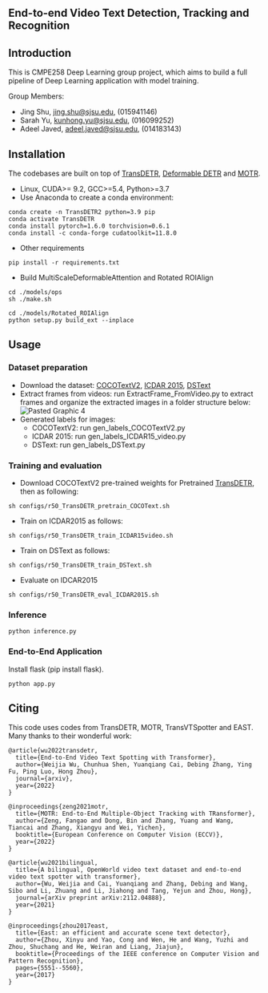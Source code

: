 ## End-to-end Video Text Detection, Tracking and Recognition

## Introduction
This is CMPE258 Deep Learning group project, which aims to build a full pipeline of Deep Learning application with model training.

Group Members:
- Jing Shu, jing.shu@sjsu.edu, (015941146)
- Sarah Yu, kunhong.yu@sjsu.edu, (016099252)
- Adeel Javed, adeel.javed@sjsu.edu, (014183143)

## Installation
The codebases are built on top of [TransDETR](https://github.com/weijiawu/TransDETR/tree/main), [Deformable DETR](https://github.com/fundamentalvision/Deformable-DETR) and [MOTR](https://github.com/megvii-model/MOTR).
- Linux, CUDA>= 9.2, GCC>=5.4, Python>=3.7
- Use Anaconda to create a conda environment:
```
conda create -n TransDETR2 python=3.9 pip
conda activate TransDETR
conda install pytorch=1.6.0 torchvision=0.6.1
conda install -c conda-forge cudatoolkit=11.8.0
```
- Other requirements
```
pip install -r requirements.txt
```
- Build MultiScaleDeformableAttention and Rotated ROIAlign
```
cd ./models/ops
sh ./make.sh

cd ./models/Rotated_ROIAlign
python setup.py build_ext --inplace
```
## Usage
### Dataset preparation
- Download the dataset: [COCOTextV2](https://bgshih.github.io/cocotext/ ), [ICDAR 2015](https://rrc.cvc.uab.es/?ch=3&com=evaluation&task=4), [DSText](https://rrc.cvc.uab.es/?ch=22&com=downloads)
- Extract frames from videos: run ExtractFrame_FromVideo.py to extract frames and organize the extracted images in a folder structure below:
  ![Pasted Graphic 4](https://github.com/JingShu2021/CMPE258_Team11/assets/98684620/01027e07-b1d0-454b-a49b-062445ae8132)
- Generated labels for images:
  - COCOTextV2: run gen_labels_COCOTextV2.py
  - ICDAR 2015: run gen_labels_ICDAR15_video.py
  - DSText: run gen_labels_DSText.py
### Training and evaluation
- Download COCOTextV2 pre-trained weights for Pretrained [TransDETR](https://drive.google.com/file/d/1PvOvBVpJLewN5uMnSeiJddmDGh3rKcyv/view), then as following:
```
sh configs/r50_TransDETR_pretrain_COCOText.sh
```
- Train on ICDAR2015 as follows:
```
sh configs/r50_TransDETR_train_ICDAR15video.sh
```
- Train on DSText as follows:
```
sh configs/r50_TransDETR_train_DSText.sh
```
- Evaluate on IDCAR2015
```
sh configs/r50_TransDETR_eval_ICDAR2015.sh
```
### Inference
```
python inference.py
```
### End-to-End Application
Install flask (pip install flask).
```
python app.py
```
## Citing

This code uses codes from TransDETR, MOTR, TransVTSpotter and EAST. Many thanks to their wonderful work:
```
@article{wu2022transdetr,
  title={End-to-End Video Text Spotting with Transformer},
  author={Weijia Wu, Chunhua Shen, Yuanqiang Cai, Debing Zhang, Ying Fu, Ping Luo, Hong Zhou},
  journal={arxiv},
  year={2022}
}

@inproceedings{zeng2021motr,
  title={MOTR: End-to-End Multiple-Object Tracking with TRansformer},
  author={Zeng, Fangao and Dong, Bin and Zhang, Yuang and Wang, Tiancai and Zhang, Xiangyu and Wei, Yichen},
  booktitle={European Conference on Computer Vision (ECCV)},
  year={2022}
}

@article{wu2021bilingual,
  title={A bilingual, OpenWorld video text dataset and end-to-end video text spotter with transformer},
  author={Wu, Weijia and Cai, Yuanqiang and Zhang, Debing and Wang, Sibo and Li, Zhuang and Li, Jiahong and Tang, Yejun and Zhou, Hong},
  journal={arXiv preprint arXiv:2112.04888},
  year={2021}
}

@inproceedings{zhou2017east,
  title={East: an efficient and accurate scene text detector},
  author={Zhou, Xinyu and Yao, Cong and Wen, He and Wang, Yuzhi and Zhou, Shuchang and He, Weiran and Liang, Jiajun},
  booktitle={Proceedings of the IEEE conference on Computer Vision and Pattern Recognition},
  pages={5551--5560},
  year={2017}
}

```
